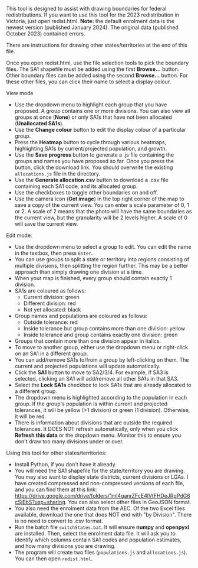This tool is designed to assist with drawing boundaries for federal redistributions.
If you want to use this tool for the 2023 redistribution in Victoria, just open redist.html.
**Note:** the default enrolment data is the newest version (published January 2024). The original data (published October 2023) contained errors.

There are instructions for drawing other states/territories at the end of this file.

Once you open redist.html, use the file selection tools to pick the boundary files. The SA1 shapefile must be added using the first **Browse...** button. Other boundary files can be added using the second **Browse...** button.
For these other files, you can click their name to select a display colour.

View mode
* Use the dropdown menu to highlight each group that you have proposed. A group contains one or more divisions. You can also view all groups at once (**None**) or only SA1s that have not been allocated (**Unallocated SA1s**).
* Use the **Change colour** button to edit the display colour of a particular group.
* Press the **Heatmap** button to cycle through various heatmaps, highlighting SA1s by current/projected population, and growth.
* Use the **Save progress** button to generate a .js file containing the groups and names you have proposed so far. Once you press the button, click the download link. You should overwrite the existing ``allocations.js`` file in the directory.
* Use the **Generate allocation.csv** button to download a .csv file containing each SA1 code, and its allocated group.
* Use the checkboxes to toggle other boundaries on and off.
* Use the camera icon (**Get image**) in the top right corner of the map to save a copy of the current view. You can enter a scale parameter of 0, 1 or 2. A scale of 2 means that the photo will have the same boundaries as the current view, but the granularity will be 2 levels higher. A scale of 0 will save the current view.

Edit mode:
* Use the dropdown menu to select a group to edit. You can edit the name in the textbox, then press ``Enter``.
* You can use groups to split a state or territory into regions consisting of multiple divisions, then splitting the region further. This may be a better approach than simply drawing one division at a time.
* When your map is finished, every group should contain exactly 1 division.
* SA1s are coloured as follows:
    * Current division: green
	* Different division: red
	* Not yet allocated: black
* Group names and populations are coloured as follows:
	* Outside tolerance: red
	* Inside tolerance but group contains more than one division: yellow
	* Inside tolerance and group contains exactly one division: green
* Groups that contain more than one division appear in italics.
* To move to another group, either use the dropdown menu or right-click on an SA1 in a different group.
* You can add/remove SA1s to/from a group by left-clicking on them. The current and projected populations will update automatically.
* Click the **SA1** button to move to SA2/3/4. For example, if SA3 is selected, clicking an SA1 will add/remove all other SA1s in that SA3.
* Select the **Lock SA1s** checkbox to lock SA1s that are already allocated to a different group.
* The dropdown menu is highlighted according to the population in each group. If the group's population is within current and projected tolerances, it will be yellow (>1 division) or green (1 division). Otherwise, it will be red.
* There is information about divisions that are outside the required tolerances. It DOES NOT refresh automatically, only when you click **Refresh this data** or the dropdown menu. Monitor this to ensure you don't draw too many divisions under or over.

Using this tool for other states/territories:
* Install Python, if you don't have it already.	
* You will need the SA1 shapefile for the state/territory you are drawing. You may also want to display state districts, current divisions or LGAs. I have created compressed and non-compressed versions of each file, and you can find them at this link: https://drive.google.com/drive/folders/1ml4ganrZFcE4lVtFHDeJRpPdG6cSjEbS?usp=sharing. You can also select other files in GeoJSON format.
* You also need the enrolment data from the AEC. Of the two Excel files available, download the one that does NOT end with "by Division". There is no need to convert to .csv format.
* Run the batch file ``switchStates.bat``. It will ensure **numpy** and **openpyxl** are installed. Then, select the enrolment data file. It will ask you to identify which columns contain SA1 codes and population estimates, and how many divisions you are drawing.
* The program will create two files (``populations.js`` and ``allocations.js``). You can then open ``redist.html``.